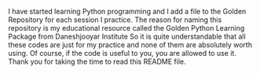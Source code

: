 I have started learning Python programming and I add a file to the Golden Repository for each session I practice.
The reason for naming this repository is my educational resource called the Golden Python Learning Package from Daneshjooyar Institute
So it is quite understandable that all these codes are just for my practice and none of them are absolutely worth using.
Of course, if the code is useful to you, you are allowed to use it.
Thank you for taking the time to read this README file.
